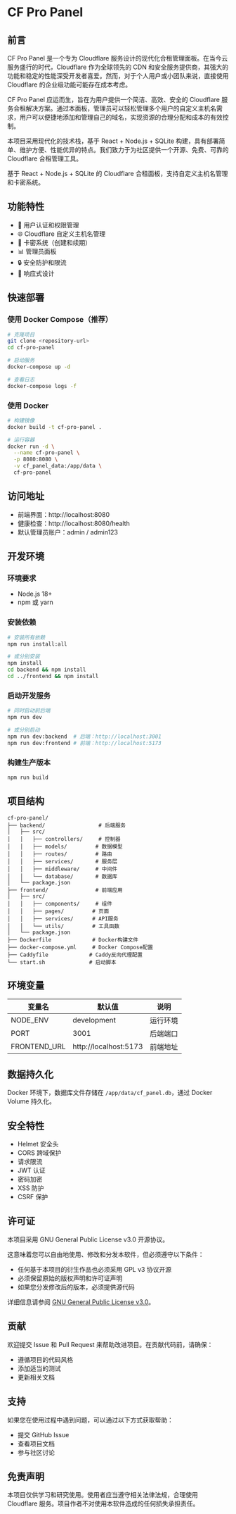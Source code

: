 # CF Pro Panel

## 前言

CF Pro Panel 是一个专为 Cloudflare 服务设计的现代化合租管理面板。在当今云服务盛行的时代，Cloudflare 作为全球领先的 CDN 和安全服务提供商，其强大的功能和稳定的性能深受开发者喜爱。然而，对于个人用户或小团队来说，直接使用 Cloudflare 的企业级功能可能存在成本考虑。

CF Pro Panel 应运而生，旨在为用户提供一个简洁、高效、安全的 Cloudflare 服务合租解决方案。通过本面板，管理员可以轻松管理多个用户的自定义主机名需求，用户可以便捷地添加和管理自己的域名，实现资源的合理分配和成本的有效控制。

本项目采用现代化的技术栈，基于 React + Node.js + SQLite 构建，具有部署简单、维护方便、性能优异的特点。我们致力于为社区提供一个开源、免费、可靠的 Cloudflare 合租管理工具。

基于 React + Node.js + SQLite 的 Cloudflare 合租面板，支持自定义主机名管理和卡密系统。

## 功能特性

- 🔐 用户认证和权限管理
- 🌐 Cloudflare 自定义主机名管理
- 🎫 卡密系统（创建和续期）
- 📊 管理员面板
- 🔒 安全防护和限流
- 📱 响应式设计

## 快速部署

### 使用 Docker Compose（推荐）

```bash
# 克隆项目
git clone <repository-url>
cd cf-pro-panel

# 启动服务
docker-compose up -d

# 查看日志
docker-compose logs -f
```

### 使用 Docker

```bash
# 构建镜像
docker build -t cf-pro-panel .

# 运行容器
docker run -d \
  --name cf-pro-panel \
  -p 8080:8080 \
  -v cf_panel_data:/app/data \
  cf-pro-panel
```

## 访问地址

- 前端界面：http://localhost:8080
- 健康检查：http://localhost:8080/health
- 默认管理员账户：admin / admin123

## 开发环境

### 环境要求

- Node.js 18+
- npm 或 yarn

### 安装依赖

```bash
# 安装所有依赖
npm run install:all

# 或分别安装
npm install
cd backend && npm install
cd ../frontend && npm install
```

### 启动开发服务

```bash
# 同时启动前后端
npm run dev

# 或分别启动
npm run dev:backend  # 后端：http://localhost:3001
npm run dev:frontend # 前端：http://localhost:5173
```

### 构建生产版本

```bash
npm run build
```

## 项目结构

```
cf-pro-panel/
├── backend/                 # 后端服务
│   ├── src/
│   │   ├── controllers/     # 控制器
│   │   ├── models/         # 数据模型
│   │   ├── routes/         # 路由
│   │   ├── services/       # 服务层
│   │   ├── middleware/     # 中间件
│   │   └── database/       # 数据库
│   └── package.json
├── frontend/               # 前端应用
│   ├── src/
│   │   ├── components/     # 组件
│   │   ├── pages/         # 页面
│   │   ├── services/      # API服务
│   │   └── utils/         # 工具函数
│   └── package.json
├── Dockerfile             # Docker构建文件
├── docker-compose.yml     # Docker Compose配置
├── Caddyfile             # Caddy反向代理配置
└── start.sh              # 启动脚本
```

## 环境变量

| 变量名 | 默认值 | 说明 |
|--------|--------|------|
| NODE_ENV | development | 运行环境 |
| PORT | 3001 | 后端端口 |
| FRONTEND_URL | http://localhost:5173 | 前端地址 |

## 数据持久化

Docker 环境下，数据库文件存储在 `/app/data/cf_panel.db`，通过 Docker Volume 持久化。

## 安全特性

- Helmet 安全头
- CORS 跨域保护
- 请求限流
- JWT 认证
- 密码加密
- XSS 防护
- CSRF 保护

## 许可证

本项目采用 GNU General Public License v3.0 开源协议。

这意味着您可以自由地使用、修改和分发本软件，但必须遵守以下条件：
- 任何基于本项目的衍生作品也必须采用 GPL v3 协议开源
- 必须保留原始的版权声明和许可证声明
- 如果您分发修改后的版本，必须提供源代码

详细信息请参阅 [GNU General Public License v3.0](https://www.gnu.org/licenses/gpl-3.0.html)。

## 贡献

欢迎提交 Issue 和 Pull Request 来帮助改进项目。在贡献代码前，请确保：
- 遵循项目的代码风格
- 添加适当的测试
- 更新相关文档

## 支持

如果您在使用过程中遇到问题，可以通过以下方式获取帮助：
- 提交 GitHub Issue
- 查看项目文档
- 参与社区讨论

## 免责声明

本项目仅供学习和研究使用。使用者应当遵守相关法律法规，合理使用 Cloudflare 服务。项目作者不对使用本软件造成的任何损失承担责任。
